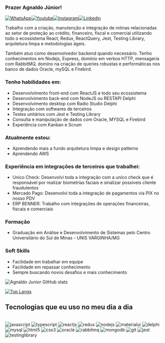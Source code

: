 ### Prazer Agnaldo Júnior!

[![WhatsApp](https://img.shields.io/badge/WhatsApp-25D366?style=for-the-badge&logo=whatsapp&logoColor=white)](https://wa.me/55035999867492)[![Youtube](https://img.shields.io/badge/YouTube-FF0000?style=for-the-badge&logo=youtube&logoColor=white)](https://www.youtube.com/channel/UCN4KIhL-9ff5XcVNo0Cu0LQ/featured)[![Instagram](https://img.shields.io/badge/Instagram-E4405F?style=for-the-badge&logo=instagram&logoColor=white)](https://www.instagram.com/agnaldocjr98/)[![Linkedin](https://img.shields.io/badge/LinkedIn-0077B5?style=for-the-badge&logo=linkedin&logoColor=white)](https://www.linkedin.com/in/agnaldo-j%C3%BAnior-966322206)

Trabalho com a criação, manutenção e integração de rotinas relacionadas ao setor de proteção ao crédito, financeiro, fiscal e comercial utilizando todo o ecossistema React, Redux, ReactQuery, Jest, Testing Library, arquitetura limpa  e metodologias ágeis.

Também atuo como desenvolvedor  backend quando necessário. Tenho conhecimentos em Nodejs, Express, domínio em verbos HTTP, mensageria com RabbitMQ, domíno na criação de queries
robustas e performáticas nos banco de dados Oracle, mySQL e Firebird.


### Tenho habilidades em:
*  Desenvolvimento front-end com ReactJS e todo seu ecossistema
*  Desenvolvimento back-end com NodeJS ou RESTAPI Delphi
*  Desenvolvimento desktop com Radio Studio Delphi
*  Integração com softwares de terceiros
*  Testes unitários com Jest e Testing Library
*  Consulta e manipulação de dados com Oracle, MYSQL e Firebird
*  Experiência com Kanban e Scrum
 
 ### Atualmente estou:
 
*  Aprendendo mais a fundo arquitetura limpa e design patterns
*  Aprendendo AWS

 ### Experiência em integrações de terceiros que trabalhei:
 
* Unico Check: Desenvolvi toda a integração com a unico check que é responsável por realizar biometrias faciais e sinalizar possíveis cliente fraudulentos
* Mercado Pago: Desenvolvi toda a integração de pagamentos via PIX no nosso PDV  
* ERP BENNER: Trabalho com integrações de operações financeiras, fiscais e comerciais

### Formação

* Graduação em Análise e Desenvolvimento de Sistemas pelo Centro Universitário do Sul de Minas - UNIS VARGINHA/MG 

### Soft Skills
 *  Facilidade em trabalhar em equipe
 *  Facilidade em repassar conhecimento
 *  Sempre buscando novos desafios e mais conhecimento

![Agnaldo Junior GitHub stats](https://github-readme-stats.vercel.app/api?username=agnaldocjr98&show_icons=true&theme=dracula)

[![Top Langs](https://github-readme-stats.vercel.app/api/top-langs/?username=agnaldocjr98&layout=compact)](https://github.com/agnaldocjr98/github-readme-stats)

## Tecnologias que eu uso no meu dia a dia

<div style="display: inline_block"></br>
    <img alt="javascript" src="https://img.shields.io/badge/JavaScript-F7DF1E?style=for-the-badge&logo=javascript&logoColor=black"/>
    <img alt="typescript" src="https://img.shields.io/badge/TypeScript-007ACC?style=for-the-badge&logo=typescript&logoColor=white"/>
    <img alt="reactjs" src="https://img.shields.io/badge/React-20232A?style=for-the-badge&logo=react&logoColor=61DAFB"/>
    <img alt="redux" src="https://img.shields.io/badge/Redux-593D88?style=for-the-badge&logo=redux&logoColor=white"/>
    <img alt="nodejs" src="https://img.shields.io/badge/Node.js-43853D?style=for-the-badge&logo=node.js&logoColor=white"/>
    <img alt="materialui" src="https://img.shields.io/badge/Material--UI-0081CB?style=for-the-badge&logo=material-ui&logoColor=white"/>
 <img alt="delphi" src="https://img.shields.io/badge/Delphi_RAD_Studio-B22222?style=for-the-badge&logo=delphi&logoColor=white"/> 
  <img alt="mysql" src="https://img.shields.io/badge/MySQL-00000F?style=for-the-badge&logo=mysql&logoColor=white"/>     
  <img alt="html5" src="https://img.shields.io/badge/HTML5-E34F26?style=for-the-badge&logo=html5&logoColor=white"/>
    <img alt="css3" src="https://img.shields.io/badge/CSS3-1572B6?style=for-the-badge&logo=css3&logoColor=white"/>  
    <img alt="oracle" src="https://img.shields.io/badge/Oracle-F80000?style=for-the-badge&logo=Oracle&logoColor=white" />
    <img alt="rabbitmq" src="https://img.shields.io/badge/rabbitmq-%23FF6600.svg?&style=for-the-badge&logo=rabbitmq&logoColor=white" />
    <img alt="mongodb" src="https://img.shields.io/badge/MongoDB-4EA94B?style=for-the-badge&logo=mongodb&logoColor=white" />
    <img alt="git" src="https://img.shields.io/badge/GIT-E44C30?style=for-the-badge&logo=git&logoColor=white"/>
    <img alt="jest" src="https://img.shields.io/badge/Jest-323330?style=for-the-badge&logo=Jest&logoColor=white"/>
    <img alt="testinglibrary" src="https://img.shields.io/badge/testing%20library-323330?style=for-the-badge&logo=testing-library&logoColor=red"/>
</div></br>

